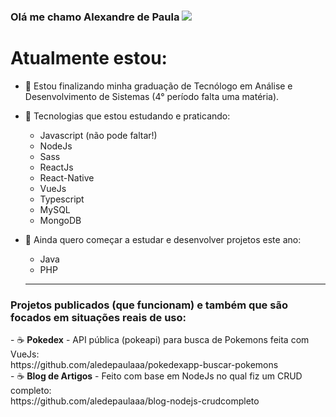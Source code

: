 ### Olá me chamo Alexandre de Paula <img src="https://img.icons8.com/arcade/32/000000/pizza.png"/>

<h1> Atualmente estou: </h1>

- 🌱 Estou finalizando minha graduação de Tecnólogo em Análise e Desenvolvimento de Sistemas (4° período falta uma matéria).

- 🌱 Tecnologias que estou estudando e praticando:
    - Javascript (não pode faltar!)
    - NodeJs
    - Sass
    - ReactJs
    - React-Native
    - VueJs
    - Typescript
    - MySQL
    - MongoDB
    
- 🌱 Ainda quero começar a estudar e desenvolver projetos este ano:
    - Java
    - PHP
    <hr>
    
<h3>Projetos publicados (que funcionam) e também que são focados em situações reais de uso:</h3>
- &#x2615; <b>Pokedex</b> - API pública (pokeapi) para busca de Pokemons feita com VueJs: <br>https://github.com/aledepaulaaa/pokedexapp-buscar-pokemons
<br>
- &#x2615; <b>Blog de Artigos</b> - Feito com base em NodeJs no qual fiz um CRUD completo: <br> https://github.com/aledepaulaaa/blog-nodejs-crudcompleto
